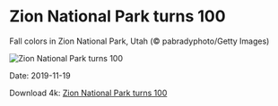 # Zion National Park turns 100

Fall colors in Zion National Park, Utah (© pabradyphoto/Getty Images)

![Zion National Park turns 100](https://bing.com/th?id=OHR.ZionBirthday_EN-US2681531368_UHD.jpg&rf=LaDigue_UHD.jpg&pid=hp&w=1024&h=576)

Date: 2019-11-19

Download 4k: [Zion National Park turns 100](https://bing.com/th?id=OHR.ZionBirthday_EN-US2681531368_UHD.jpg&rf=LaDigue_UHD.jpg&pid=hp&w=3840&h=2160)

